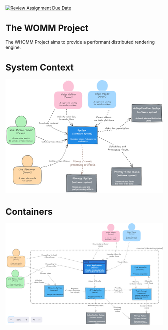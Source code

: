 [![Review Assignment Due Date](https://classroom.github.com/assets/deadline-readme-button-22041afd0340ce965d47ae6ef1cefeee28c7c493a6346c4f15d667ab976d596c.svg)](https://classroom.github.com/a/vtde1l2O)

# The WOMM Project

The WHOMM Project aims to provide a performant distributed rendering engine. 

# System Context

![System Context Diagramm](docs/diagrams/SystemContext.png)

# Containers 
![Containers](docs/diagrams/Containers.png)